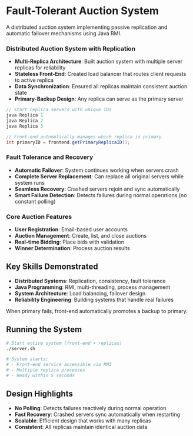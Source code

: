 # Fault-Tolerant Auction System

A distributed auction system implementing passive replication and automatic failover mechanisms using Java RMI.

### Distributed Auction System with Replication
- **Multi-Replica Architecture**: Built auction system with multiple server replicas for reliability
- **Stateless Front-End**: Created load balancer that routes client requests to active replica
- **Data Synchronization**: Ensured all replicas maintain consistent auction state
- **Primary-Backup Design**: Any replica can serve as the primary server

```java
// Start replica servers with unique IDs
java Replica 1
java Replica 2
java Replica 3

// Front-end automatically manages which replica is primary
int primaryID = frontend.getPrimaryReplicaID();
```

### Fault Tolerance and Recovery
- **Automatic Failover**: System continues working when servers crash
- **Complete Server Replacement**: Can replace all original servers while system runs
- **Seamless Recovery**: Crashed servers rejoin and sync automatically
- **Smart Failure Detection**: Detects failures during normal operations (no constant polling)

### Core Auction Features
- **User Registration**: Email-based user accounts
- **Auction Management**: Create, list, and close auctions
- **Real-time Bidding**: Place bids with validation
- **Winner Determination**: Process auction results

## Key Skills Demonstrated

- **Distributed Systems**: Replication, consistency, fault tolerance
- **Java Programming**: RMI, multi-threading, process management
- **System Architecture**: Load balancing, failover design
- **Reliability Engineering**: Building systems that handle real failures

When primary fails, front-end automatically promotes a backup to primary.

## Running the System

```bash
# Start entire system (front-end + replicas)
./server.sh

# System starts:
# - Front-end service accessible via RMI
# - Multiple replica processes
# - Ready within 5 seconds
```

## Design Highlights

- **No Polling**: Detects failures reactively during normal operation
- **Fast Recovery**: Crashed servers sync automatically when restarting
- **Scalable**: Efficient design that works with many replicas
- **Consistent**: All replicas maintain identical auction data
